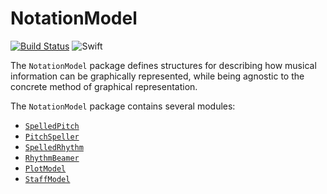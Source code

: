# NotationModel

[![Build Status](https://travis-ci.org/dn-m/NotationModel.svg?branch=master)](https://travis-ci.org/dn-m/NotationModel)
![Swift](https://img.shields.io/badge/Swift-4.2-brightgreen.svg)

The `NotationModel` package defines structures for describing how musical information can be graphically represented, while being agnostic to the concrete method of graphical representation.

The `NotationModel` package contains several modules:

- [`SpelledPitch`](https://github.com/dn-m/NotationModel/tree/master/Sources/SpelledPitch)
- [`PitchSpeller`](https://github.com/dn-m/NotationModel/tree/master/Sources/PitchSpeller)
- [`SpelledRhythm`](https://github.com/dn-m/NotationModel/tree/master/Sources/SpelledRhythm)
- [`RhythmBeamer`](https://github.com/dn-m/NotationModel/tree/master/Sources/SpelledPitch)
- [`PlotModel`](https://github.com/dn-m/NotationModel/tree/master/Sources/PlotModel)
- [`StaffModel`](https://github.com/dn-m/NotationModel/tree/master/Sources/StaffModel)
